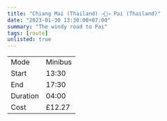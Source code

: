 ```yaml
---
title: "Chiang Mai (Thailand) ⇢🚐⇢ Pai (Thailand)"
date: "2023-01-30 13:30:00+07:00"
summary: "The windy road to Pai"
tags: [route]
unlisted: true
---
```


|  |   |
|---|---|
| Mode | Minibus |
| Start | 13:30  |
| End | 17:30  |
| Duration | 04:00 |
| Cost | £12.27 |